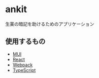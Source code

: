 # ankit

生薬の暗記を助けるためのアプリケーション


## 使用するもの

- [MUI](https://mui.com/)
- [React](https://ja.reactjs.org/)
- [Webpack](https://webpack.js.org/)
- [TypeScript](https://www.typescriptlang.org/)


## 

